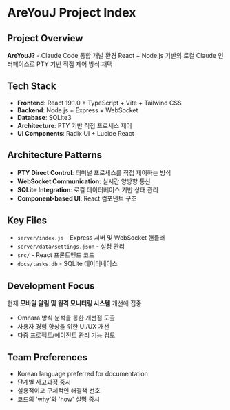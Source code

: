 # AreYouJ Project Index

## Project Overview

**AreYouJ?** - Claude Code 통합 개발 환경
React + Node.js 기반의 로컬 Claude 인터페이스로 PTY 기반 직접 제어 방식 채택

## Tech Stack

- **Frontend**: React 19.1.0 + TypeScript + Vite + Tailwind CSS
- **Backend**: Node.js + Express + WebSocket
- **Database**: SQLite3
- **Architecture**: PTY 기반 직접 프로세스 제어
- **UI Components**: Radix UI + Lucide React

## Architecture Patterns

- **PTY Direct Control**: 터미널 프로세스를 직접 제어하는 방식
- **WebSocket Communication**: 실시간 양방향 통신
- **SQLite Integration**: 로컬 데이터베이스 기반 상태 관리
- **Component-based UI**: React 컴포넌트 구조

## Key Files

- `server/index.js` - Express 서버 및 WebSocket 핸들러
- `server/data/settings.json` - 설정 관리
- `src/` - React 프론트엔드 코드
- `docs/tasks.db` - SQLite 데이터베이스

## Development Focus

현재 **모바일 알림 및 원격 모니터링 시스템** 개선에 집중
- Omnara 방식 분석을 통한 개선점 도출
- 사용자 경험 향상을 위한 UI/UX 개선
- 다중 프로젝트/에이전트 관리 기능 검토

## Team Preferences

- Korean language preferred for documentation
- 단계별 사고과정 중시
- 실용적이고 구체적인 해결책 선호
- 코드의 'why'와 'how' 설명 중시